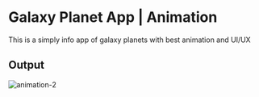 # Galaxy Planet App | Animation

This is a simply info app of galaxy planets with best animation and UI/UX

## Output
![animation-2](https://user-images.githubusercontent.com/90972632/175451374-b89888f6-98fc-42fa-83a6-95c952f57b28.gif)

